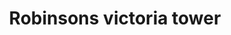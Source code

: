 ---
title: "Robinsons victoria tower"
url: /quezon-city/robinsons-victoria-tower/
shop: Supermarkt
---